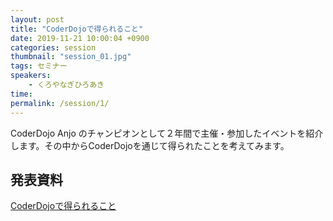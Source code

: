 ```yaml
---
layout: post
title: "CoderDojoで得られること"
date: 2019-11-21 10:00:04 +0900
categories: session
thumbnail: "session_01.jpg"
tags: セミナー
speakers:
    - くろやなぎひろあき
time:
permalink: /session/1/
---
```


CoderDojo Anjo のチャンピオンとして２年間で主催・参加したイベントを紹介します。その中からCoderDojoを通じて得られたことを考えてみます。

## 発表資料

[CoderDojoで得られること]({{site.url}}/pdf/session/CoderDojoで得られること.pdf)
